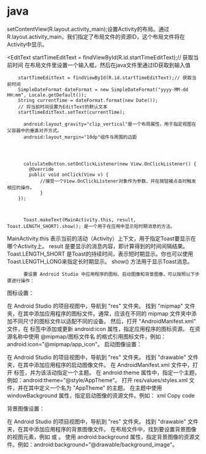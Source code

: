# java
setContentView(R.layout.activity_main);设置Activity的布局。通过R.layout.activity_main，我们指定了布局文件的资源ID，这个布局文件将在Activity中显示。


<EditText
        android:id="@+id/startTimeEditText"
        android:layout_width="match_parent"
        android:layout_height="wrap_content"
        android:hint="开始时间"
        android:inputType="datetime"/>
<EditText
startTimeEditText = findViewById(R.id.startTimeEditText);// 获取当前时间
在布局文件里设置一个输入框，然后在java文件里通过ID获取到输入值
          
          
        startTimeEditText = findViewById(R.id.startTimeEditText);// 获取当前时间
        SimpleDateFormat dateFormat = new SimpleDateFormat("yyyy-MM-dd HH:mm", Locale.getDefault());
        String currentTime = dateFormat.format(new Date());
        // 将当前时间设置为EditText的默认文本
        startTimeEditText.setText(currentTime);
          
          android:layout_gravity="clip_vertical"是一个布局属性，用于指定视图在父容器中的垂直对齐方式。
          android:layout_margin="10dp"组件与周围的边距
          
          
          
          
          calculateButton.setOnClickListener(new View.OnClickListener() {
            @Override
            public void onClick(View v) {
                //接受一个View.OnClickListener对象作为参数，并在按钮被点击时触发相应的操作。
                }
        });
          
          
          
          Toast.makeText(MainActivity.this, result, Toast.LENGTH_SHORT).show(); 是一个用于在应用中显示短时期消息的方法。
MainActivity.this 表示当前的活动（Activity）上下文，用于指定Toast要显示在哪个Activity上。
result 是要显示的消息内容，即计算得到的时间间隔结果。
Toast.LENGTH_SHORT 是Toast的持续时间，表示短时期显示。你也可以使用Toast.LENGTH_LONG来指定长时期显示。
show() 方法用于显示Toast消息。
          
          
          要设置 Android Studio 中应用程序的图标、启动图像和背景图像，可以按照以下步骤进行操作：

图标设置：

在 Android Studio 的项目视图中，导航到 "res" 文件夹。
找到 "mipmap" 文件夹，在其中添加应用程序的图标文件。通常，应该在不同的 mipmap 文件夹中添加不同尺寸的图标文件以适配不同的设备。
然后，打开 "AndroidManifest.xml" 文件，在 <application> 标签中添加或更新 android:icon 属性，指定应用程序的图标资源。
在资源名称中使用 @mipmap/图标文件名 的格式引用图标文件，例如：android:icon="@mipmap/app_icon"。
启动图像设置：

在 Android Studio 的项目视图中，导航到 "res" 文件夹。
找到 "drawable" 文件夹，在其中添加应用程序的启动图像文件。
在 AndroidManifest.xml 文件中，打开 <activity> 标签，并为该活动指定一个主题。
在 android:theme 属性中，指定一个主题，例如：android:theme="@style/AppTheme"。
打开 res/values/styles.xml 文件，并在其中定义一个名为 "AppTheme" 的主题。
在主题中使用 windowBackground 属性，指定启动图像的资源文件。例如：
xml
Copy code
<style name="AppTheme" parent="Theme.AppCompat.Light.NoActionBar">
    <item name="android:windowBackground">@drawable/launch_image</item>
</style>
背景图像设置：

在 Android Studio 的项目视图中，导航到 "res" 文件夹。
找到 "drawable" 文件夹，在其中添加应用程序的背景图像文件。
在布局文件中，找到要设置背景图像的视图元素，例如 <LinearLayout> 或 <RelativeLayout>。
使用 android:background 属性，指定背景图像的资源文件。例如：android:background="@drawable/background_image"。
          
          
          
          
          
          
          
